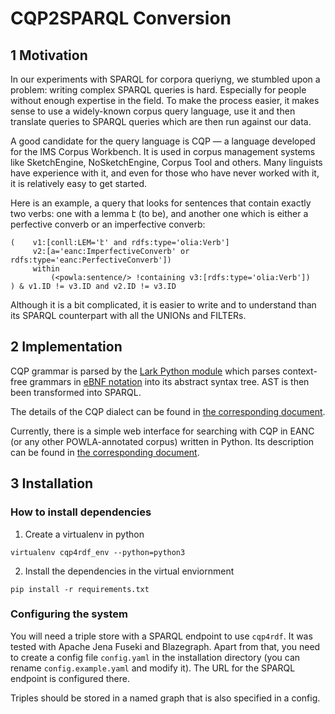 CQP2SPARQL Conversion
=====================

1 Motivation
------------

In our experiments with SPARQL for corpora queriyng, we stumbled upon a problem: writing complex SPARQL queries is hard. Especially for people without enough expertise in the field. To make the process easier, it makes sense to use a widely-known corpus query language, use it and then translate queries to SPARQL queries which are then run against our data.

A good candidate for the query language is CQP — a language developed for the IMS Corpus Workbench.
It is used in corpus management systems like SketchEngine, NoSketchEngine, Corpus Tool and others.
Many linguists have experience with it, and even for those who have never worked with it, it is relatively easy to get started.

Here is an example, a query that looks for sentences that contain exactly two verbs: one with a lemma է (to be), and another one which is either a perfective converb or an imperfective converb:

```
(    v1:[conll:LEM='է' and rdfs:type='olia:Verb'] 
     v2:[a='eanc:ImperfectiveConverb' or rdfs:type='eanc:PerfectiveConverb']) 
     within 
         (<powla:sentence/> !containing v3:[rdfs:type='olia:Verb'])
) & v1.ID != v3.ID and v2.ID != v3.ID
```

Although it is a bit complicated, it is easier to write and to understand than its SPARQL counterpart with all the UNIONs and FILTERs.


2 Implementation
----------------

CQP grammar is parsed by the [Lark Python module](https://github.com/lark-parser/lark) which parses context-free grammars in [eBNF notation](https://en.wikipedia.org/wiki/Extended_Backus%E2%80%93Naur_form) into its abstract syntax tree. AST is then been transformed into SPARQL.

The details of the CQP dialect can be found in [the corresponding document](./docs/cqp_dialect.md).

Currently, there is a simple web interface for searching with CQP in EANC (or any other POWLA-annotated corpus) written in Python. Its description can be found in [the corresponding document](./docs/web_interface.md).

3 Installation
--------------

### How to install dependencies

1. Create a virtualenv in python
```
virtualenv cqp4rdf_env --python=python3
```

2. Install the dependencies in the virtual enviornment 
```
pip install -r requirements.txt 
```

### Configuring the system

You will need a triple store with a SPARQL endpoint to use `cqp4rdf`. It was tested with Apache Jena Fuseki and Blazegraph.
Apart from that, you need to create a config file `config.yaml` in the installation directory (you can rename `config.example.yaml` and modify it). The URL for the SPARQL endpoint is configured there.

Triples should be stored in a named graph that is also specified in a config.
